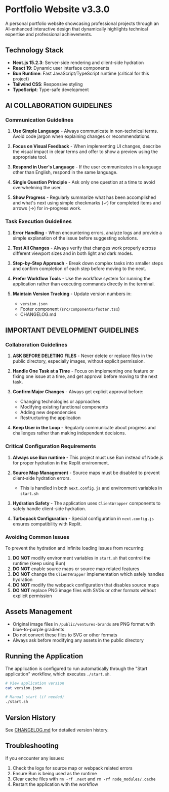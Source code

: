 # Portfolio Website v3.3.0

A personal portfolio website showcasing professional projects through an AI-enhanced interactive design that dynamically highlights technical expertise and professional achievements.

## Technology Stack

- **Next.js 15.2.3**: Server-side rendering and client-side hydration
- **React 19**: Dynamic user interface components
- **Bun Runtime**: Fast JavaScript/TypeScript runtime (critical for this project)
- **Tailwind CSS**: Responsive styling
- **TypeScript**: Type-safe development

## AI COLLABORATION GUIDELINES

### Communication Guidelines

1. **Use Simple Language** - Always communicate in non-technical terms. Avoid code jargon when explaining changes or recommendations.

2. **Focus on Visual Feedback** - When implementing UI changes, describe the visual impact in clear terms and offer to show a preview using the appropriate tool.

3. **Respond in User's Language** - If the user communicates in a language other than English, respond in the same language.

4. **Single Question Principle** - Ask only one question at a time to avoid overwhelming the user.

5. **Show Progress** - Regularly summarize what has been accomplished and what's next using simple checkmarks (✓) for completed items and arrows (→) for in-progress work.

### Task Execution Guidelines

1. **Error Handling** - When encountering errors, analyze logs and provide a simple explanation of the issue before suggesting solutions.

2. **Test All Changes** - Always verify that changes work properly across different viewport sizes and in both light and dark modes.

3. **Step-by-Step Approach** - Break down complex tasks into smaller steps and confirm completion of each step before moving to the next.

4. **Prefer Workflow Tools** - Use the workflow system for running the application rather than executing commands directly in the terminal.

5. **Maintain Version Tracking** - Update version numbers in:
   - `version.json`
   - Footer component (`src/components/footer.tsx`)
   - CHANGELOG.md

## IMPORTANT DEVELOPMENT GUIDELINES

### Collaboration Guidelines

1. **ASK BEFORE DELETING FILES** - Never delete or replace files in the public directory, especially images, without explicit permission.

2. **Handle One Task at a Time** - Focus on implementing one feature or fixing one issue at a time, and get approval before moving to the next task.

3. **Confirm Major Changes** - Always get explicit approval before:
   - Changing technologies or approaches
   - Modifying existing functional components
   - Adding new dependencies
   - Restructuring the application

4. **Keep User in the Loop** - Regularly communicate about progress and challenges rather than making independent decisions.

### Critical Configuration Requirements

1. **Always use Bun runtime** - This project must use Bun instead of Node.js for proper hydration in the Replit environment.

2. **Source Map Management** - Source maps must be disabled to prevent client-side hydration errors.
   - This is handled in both `next.config.js` and environment variables in `start.sh`

3. **Hydration Safety** - The application uses `ClientWrapper` components to safely handle client-side hydration.

4. **Turbopack Configuration** - Special configuration in `next.config.js` ensures compatibility with Replit.

### Avoiding Common Issues

To prevent the hydration and infinite loading issues from recurring:

1. **DO NOT** modify environment variables in `start.sh` that control the runtime (keep using Bun)
2. **DO NOT** enable source maps or source map related features
3. **DO NOT** change the `ClientWrapper` implementation which safely handles hydration
4. **DO NOT** modify the webpack configuration that disables source maps
5. **DO NOT** replace PNG image files with SVGs or other formats without explicit permission

## Assets Management

- Original image files in `/public/ventures-brands` are PNG format with blue-to-purple gradients
- Do not convert these files to SVG or other formats
- Always ask before modifying any assets in the public directory

## Running the Application

The application is configured to run automatically through the "Start application" workflow, which executes `./start.sh`.

```bash
# View application version
cat version.json

# Manual start (if needed)
./start.sh
```

## Version History

See [CHANGELOG.md](./CHANGELOG.md) for detailed version history.

## Troubleshooting

If you encounter any issues:

1. Check the logs for source map or webpack related errors
2. Ensure Bun is being used as the runtime
3. Clear cache files with `rm -rf .next` and `rm -rf node_modules/.cache`
4. Restart the application with the workflow